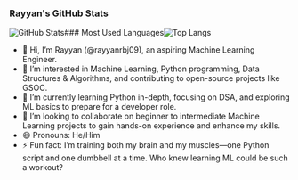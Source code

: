 ### Rayyan's GitHub Stats
![GitHub Stats](https://github-readme-stats.vercel.app/api?username=rayyanrbj09&show_icons=true&theme=react&count_private=true)### Most Used Languages![Top Langs](https://github-readme-stats.vercel.app/api/top-langs/?username=rayyanrbj09&layout=compact&theme=react)

- 👋 Hi, I’m Rayyan (@rayyanrbj09), an aspiring Machine Learning Engineer.
- 👀 I’m interested in Machine Learning, Python programming, Data Structures & Algorithms, and contributing to open-source projects like GSOC.
- 🌱 I’m currently learning Python in-depth, focusing on DSA, and exploring ML basics to prepare for a developer role.
- 💞️ I’m looking to collaborate on beginner to intermediate Machine Learning projects to gain hands-on experience and enhance my skills.
- 😄 Pronouns: He/Him
- ⚡ Fun fact: I’m training both my brain and my muscles—one Python script and one dumbbell at a time. Who knew learning ML could be such a workout?

<!---
rayyanrbj09/rayyanrbj09 is a ✨ special ✨ repository because its `README.md` (this file) appears on your GitHub profile.
You can click the Preview link to take a look at your changes.
--->

